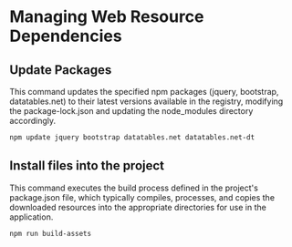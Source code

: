 # Managing Web Resource Dependencies


## Update Packages
This command updates the specified npm packages (jquery, bootstrap, datatables.net) to their latest versions available in the registry, modifying the package-lock.json and updating the node_modules directory accordingly.

```bash
npm update jquery bootstrap datatables.net datatables.net-dt
```

## Install files into the project

This command executes the build process defined in the project's package.json file, which typically compiles, processes, and copies the downloaded resources into the appropriate directories for use in the application.

```bash
npm run build-assets
```
